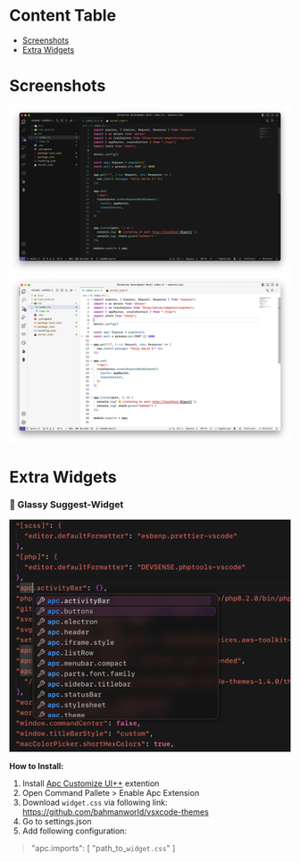 # Content Table

- [Screenshots](#screenshots)
- [Extra Widgets](#extra-widgets)



###
# Screenshots

![image](./images/screenshot-dark.png) 
![image](./images/screenshot-light.png)

# Extra Widgets
### 🍷 Glassy Suggest-Widget

![image](./images/glassy-suggest-widget.png)

**How to Install:**
1. Install [Apc Customize UI++](vscode:extension/drcika.apc-extension) extention 
2. Open Command Pallete > Enable Apc Extension
3. Download `widget.css` via following link:
https://github.com/bahmanworld/vsxcode-themes
4. Go to settings.json
5. Add following configuration:
> "apc.imports": [ "path_to_`widget.css`" ]